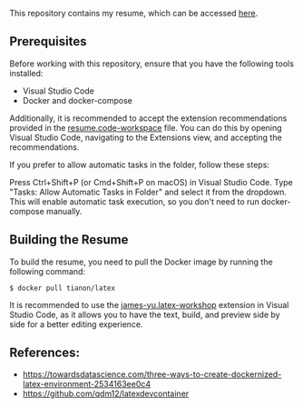 This repository contains my resume, which can be accessed [here](https://lysandroc.github.io/).

## Prerequisites

Before working with this repository, ensure that you have the following tools installed:

- Visual Studio Code
- Docker and docker-compose

Additionally, it is recommended to accept the extension recommendations provided in the [resume.code-workspace](./resume.code-workspace) file. You can do this by opening Visual Studio Code, navigating to the Extensions view, and accepting the recommendations.

If you prefer to allow automatic tasks in the folder, follow these steps:

Press Ctrl+Shift+P (or Cmd+Shift+P on macOS) in Visual Studio Code.
Type "Tasks: Allow Automatic Tasks in Folder" and select it from the dropdown.
This will enable automatic task execution, so you don't need to run docker-compose manually.

## Building the Resume

To build the resume, you need to pull the Docker image by running the following command:

```
$ docker pull tianon/latex
```

It is recommended to use the [james-yu.latex-workshop](https://github.com/James-Yu/LaTeX-Workshop) extension in Visual Studio Code, as it allows you to have the text, build, and preview side by side for a better editing experience.

## References:

- https://towardsdatascience.com/three-ways-to-create-dockernized-latex-environment-2534163ee0c4
- https://github.com/qdm12/latexdevcontainer
